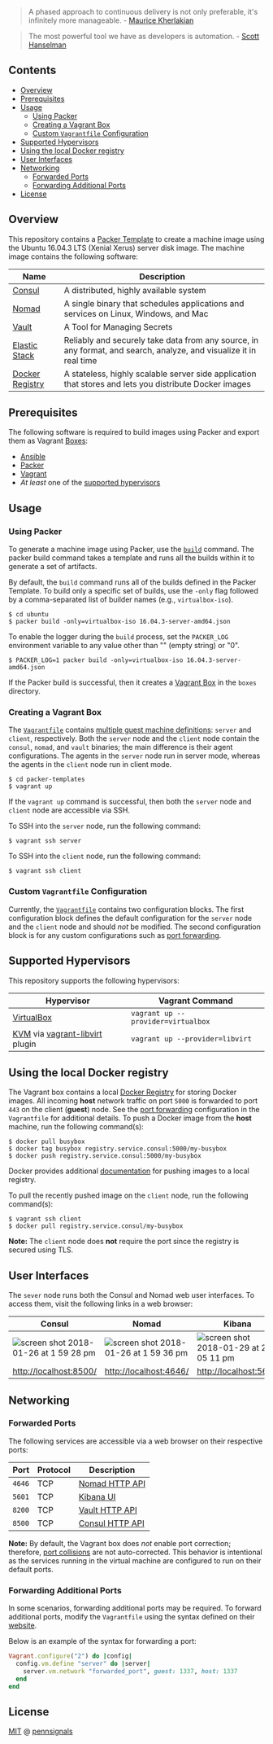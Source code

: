 > A phased approach to continuous delivery is not only preferable, it's infinitely more manageable. - [Maurice Kherlakian](https://twitter.com/mkherlakian)

> The most powerful tool we have as developers is automation. - [Scott Hanselman](https://twitter.com/shanselman)

## Contents

- [Overview](#overview)
- [Prerequisites](#prerequisites)
- [Usage](#usage)
  - [Using Packer](#using-packer)
  - [Creating a Vagrant Box](#creating-a-vagrant-box)
  - [Custom `Vagrantfile` Configuration](#custom-vagrantfile-configuration)
- [Supported Hypervisors](#supported-hypervisors)
- [Using the local Docker registry](#using-the-local-docker-registry)
- [User Interfaces](#user-interfaces)
- [Networking](#networking)
  - [Forwarded Ports](#forwarded-ports)
  - [Forwarding Additional Ports](#forwarding-additional-ports)
- [License](#license)

## Overview

This repository contains a [Packer Template](https://www.packer.io/docs/templates/index.html) to create a machine image using the Ubuntu 16.04.3 LTS (Xenial Xerus) server disk image. The machine image contains the following software:

| Name                                                 | Description                                                                                                        |
|------------------------------------------------------|--------------------------------------------------------------------------------------------------------------------|
| [Consul](https://www.consul.io/)                     | A distributed, highly available system                                                                             |
| [Nomad](https://www.nomadproject.io/)                | A single binary that schedules applications and services on Linux, Windows, and Mac                                |
| [Vault](https://www.vaultproject.io/)                | A Tool for Managing Secrets                                                                                        |
| [Elastic Stack](https://www.elastic.co/)             | Reliably and securely take data from any source, in any format, and search, analyze, and visualize it in real time |
| [Docker Registry](https://docs.docker.com/registry/) | A stateless, highly scalable server side application that stores and lets you distribute Docker images             |

## Prerequisites

The following software is required to build images using Packer and export them as Vagrant [Boxes](https://www.vagrantup.com/docs/boxes.html):

- [Ansible](http://docs.ansible.com/ansible/latest/installation_guide/intro_installation.html)
- [Packer](https://www.packer.io/downloads.html)
- [Vagrant](https://www.vagrantup.com/downloads.html)
- *At least* one of the [supported hypervisors](#supported-hypervisors)

## Usage

### Using Packer

To generate a machine image using Packer, use the [`build`](https://www.packer.io/docs/commands/build.html) command. The packer build command takes a template and runs all the builds within it to generate a set of artifacts.

By default, the `build` command runs all of the builds defined in the Packer Template. To build only a specific set of builds, use the `-only` flag followed by a comma-separated list of builder names (e.g., `virtualbox-iso`).

	$ cd ubuntu
	$ packer build -only=virtualbox-iso 16.04.3-server-amd64.json

To enable the logger during the `build` process, set the `PACKER_LOG` environment variable to any value other than "" (empty string) or "0".

	$ PACKER_LOG=1 packer build -only=virtualbox-iso 16.04.3-server-amd64.json

If the Packer build is successful, then it creates a [Vagrant Box](https://www.vagrantup.com/docs/boxes.html) in the `boxes` directory.

### Creating a Vagrant Box

The [`Vagrantfile`](Vagrantfile) contains [multiple guest machine definitions](https://www.vagrantup.com/docs/multi-machine/): `server` and `client`, respectively. Both the `server` node and the `client` node contain the `consul`, `nomad`, and `vault` binaries; the main difference is their agent configurations. The agents in the `server` node run in server mode, whereas the agents in the `client` node run in client mode.

	$ cd packer-templates
	$ vagrant up

If the `vagrant up` command is successful, then both the `server` node and `client` node are accessible via SSH.

To SSH into the `server` node, run the following command:

	$ vagrant ssh server

To SSH into the `client` node, run the following command:

	$ vagrant ssh client

### Custom `Vagrantfile` Configuration

Currently, the [`Vagrantfile`](Vagrantfile) contains two configuration blocks. The first configuration block defines the default configuration for the `server` node and the `client` node and should *not* be modified. The second configuration block is for any custom configurations such as [port forwarding](https://www.vagrantup.com/docs/networking/forwarded_ports.html).

## Supported Hypervisors

This repository supports the following hypervisors:

| Hypervisor                                                                                                                       | Vagrant Command                    |
|----------------------------------------------------------------------------------------------------------------------------------|------------------------------------|
| [VirtualBox](https://www.virtualbox.org/)                                                                                        | `vagrant up --provider=virtualbox` |
| [KVM](https://www.linux-kvm.org/page/Main_Page) via [vagrant-libvirt](https://github.com/vagrant-libvirt/vagrant-libvirt) plugin | `vagrant up --provider=libvirt`    |

## Using the local Docker registry

The Vagrant box contains a local [Docker Registry](https://docs.docker.com/registry/) for storing Docker images. All incoming **host** network traffic on port `5000` is forwarded to port `443` on the client (**guest**) node. See the [port forwarding](https://github.com/pennsignals/packer-templates/blob/master/Vagrantfile#L24) configuration in the `Vagrantfile` for additional details. To push a Docker image from the **host** machine, run the following command(s):

    $ docker pull busybox
    $ docker tag busybox registry.service.consul:5000/my-busybox
    $ docker push registry.service.consul:5000/my-busybox

Docker provides additional [documentation](https://docs.docker.com/registry/deploying/#copy-an-image-from-docker-hub-to-your-registry) for pushing images to a local registry.

To pull the recently pushed image on the `client` node, run the following command(s):

    $ vagrant ssh client
    $ docker pull registry.service.consul/my-busybox

**Note:** The `client` node does **not** require the port since the registry is secured using TLS.

## User Interfaces

The `sever` node runs both the Consul and Nomad web user interfaces. To access them, visit the following links in a web browser:

| Consul                                                                                                                                       | Nomad                                                                                                                                        | Kibana                                                                                                                                       |
|----------------------------------------------------------------------------------------------------------------------------------------------|----------------------------------------------------------------------------------------------------------------------------------------------|----------------------------------------------------------------------------------------------------------------------------------------------|
| ![screen shot 2018-01-26 at 1 59 28 pm](https://user-images.githubusercontent.com/2184329/35455767-2ae43ea2-02a1-11e8-966e-d335f8c6df10.png) | ![screen shot 2018-01-26 at 1 59 36 pm](https://user-images.githubusercontent.com/2184329/35455779-345fda18-02a1-11e8-84b8-9c73975dd534.png) | ![screen shot 2018-01-29 at 2 05 11 pm](https://user-images.githubusercontent.com/2184329/35528955-7d24c250-04fd-11e8-9a36-426c257a2321.png) |
| [http://localhost:8500/](http://localhost:8500/)                                                                                             | [http://localhost:4646/](http://localhost:4646/)                                                                                             | [http://localhost:5601](http://localhost:5601)                                                                                               |

## Networking

### Forwarded Ports

The following services are accessible via a web browser on their respective ports:

| Port   | Protocol | Description                                                                |
|--------|----------|----------------------------------------------------------------------------|
| `4646` | TCP      | [Nomad HTTP API](https://www.nomadproject.io/api/index.html)               |
| `5601` | TCP      | [Kibana UI](https://www.elastic.co/guide/en/kibana/current/dashboard.html) |
| `8200` | TCP      | [Vault HTTP API](https://www.vaultproject.io/api/index.html)               |
| `8500` | TCP      | [Consul HTTP API](https://www.consul.io/api/index.html)                    |

**Note:** By default, the Vagrant box does *not* enable port correction; therefore, [port collisions](https://www.vagrantup.com/docs/networking/forwarded_ports.html#port-collisions-and-correction) are not auto-corrected. This behavior is intentional as the services running in the virtual machine are configured to run on their default ports.

### Forwarding Additional Ports

In some scenarios, forwarding additional ports may be required. To forward additional ports, modify the `Vagrantfile` using the syntax defined on their [website](https://www.vagrantup.com/docs/networking/forwarded_ports.html#defining-a-forwarded-port).

Below is an example of the syntax for forwarding a port:

```ruby
Vagrant.configure("2") do |config|
  config.vm.define "server" do |server|
    server.vm.network "forwarded_port", guest: 1337, host: 1337
  end
end
```

## License

[MIT](https://github.com/pennsignals/packer-templates/blob/master/LICENSE) @ [pennsignals](https://github.com/pennsignals)
